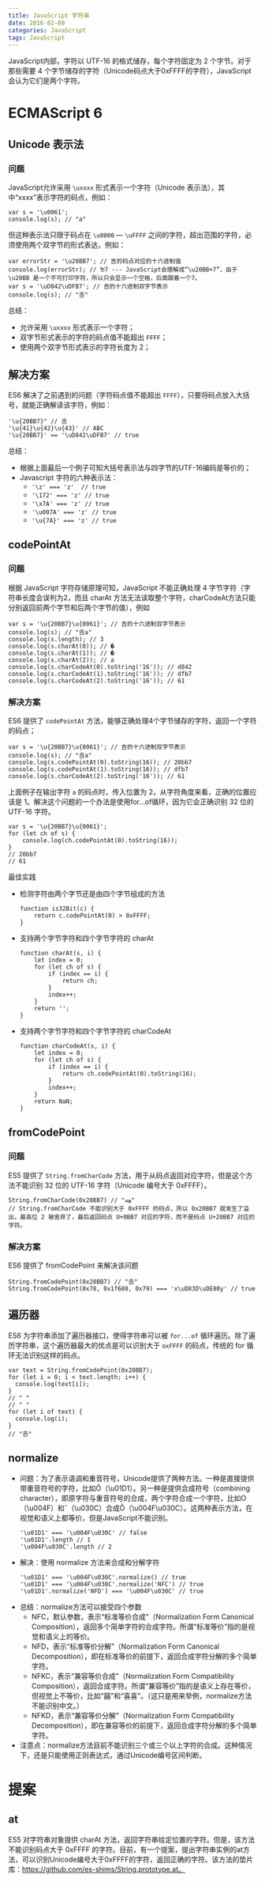 ```yaml
---
title: JavaScript 字符串
date: 2016-02-09
categories: JavaScript
tags: JavaScript
---
```


JavaScript内部，字符以 UTF-16 的格式储存，每个字符固定为 2 个字节。对于那些需要 4 个字节储存的字符（Unicode码点大于0xFFFF的字符），JavaScript会认为它们是两个字符。


# ECMAScript 6
## Unicode 表示法
### 问题
JavaScript允许采用 `\uxxxx` 形式表示一个字符（Unicode 表示法），其中“xxxx”表示字符的码点，例如：

```
var s = '\u0061';
console.log(s); // "a"
```

但这种表示法只限于码点在 `\u0000` — `\uFFFF` 之间的字符，超出范围的字符，必须使用两个双字节的形式表达，例如：

```
var errorStr = '\u20BB7'; // 吉的码点对应的十六进制值
console.log(errorStr); // ₻7 --- JavaScript会理解成“\u20BB+7”，由于 \u20BB 是一个不可打印字符，所以只会显示一个空格，后面跟着一个7。
var s = '\uD842\uDFB7'; // 吉的十六进制双字节表示
console.log(s); // "𠮷"
```

总结：
- 允许采用 `\uxxxx` 形式表示一个字符；
- 双字节形式表示的字符的码点值不能超出 `FFFF`；
- 使用两个双字节形式表示的字符长度为 2；

## 解决方案
ES6 解决了之前遇到的问题（字符码点值不能超出 `FFFF`），只要将码点放入大括号，就能正确解读该字符，例如：
```
'\u{20BB7}" // 𠮷
'\u{41}\u{42}\u{43}' // ABC
'\u{20BB7}' == '\uD842\uDFB7' // true
```

总结：
- 根据上面最后一个例子可知大括号表示法与四字节的UTF-16编码是等价的；
- Javascript 字符的六种表示法：
    - `'\z' === 'z'  // true`
    - `'\172' === 'z' // true`
    - `'\x7A' === 'z' // true`
    - `'\u007A' === 'z' // true`
    - `'\u{7A}' === 'z' // true`

## codePointAt
### 问题
根据 JavaScript 字符存储原理可知，JavaScript 不能正确处理 4 字节字符（字符串长度会误判为2，而且 charAt 方法无法读取整个字符，charCodeAt方法只能分别返回前两个字节和后两个字节的值），例如
```
var s = '\u{20BB7}\u{0061}'; // 吉的十六进制双字节表示
console.log(s); // "𠮷a"
console.log(s.length); // 3
console.log(s.charAt(0)); // �
console.log(s.charAt(1)); // �
console.log(s.charAt(2)); // a
console.log(s.charCodeAt(0).toString('16')); // d842
console.log(s.charCodeAt(1).toString('16')); // dfb7
console.log(s.charCodeAt(2).toString('16')); // 61
```

### 解决方案
ES6 提供了 `codePointAt` 方法，能够正确处理4个字节储存的字符，返回一个字符的码点；
```
var s = '\u{20BB7}\u{0061}'; // 吉的十六进制双字节表示
console.log(s); // "𠮷a"
console.log(s.codePointAt(0).toString(16)); // 20bb7
console.log(s.codePointAt(1).toString(16)); // dfb7
console.log(s.charCodeAt(2).toString('16')); // 61
```

上面例子在输出字符 `a` 的码点时，传入位置为 2，从字符角度来看，正确的位置应该是 1。解决这个问题的一个办法是使用for...of循环，因为它会正确识别 32 位的 UTF-16 字符。
```
var s = '\u{20BB7}\u{0061}';
for (let ch of s) {
    console.log(ch.codePointAt(0).toString(16));
}
// 20bb7
// 61
```

最佳实践
- 检测字符由两个字节还是由四个字节组成的方法
    ```
    function is32Bit(c) {
        return c.codePointAt(0) > 0xFFFF;
    }
    ```
- 支持两个字节字符和四个字节字符的 charAt
    ```
    function charAt(s, i) {
        let index = 0;
        for (let ch of s) {
            if (index == i) {
                return ch;
            }
            index++;
        }
        return '';
    }
    ```
- 支持两个字节字符和四个字节字符的 charCodeAt
    ```
    function charCodeAt(s, i) {
        let index = 0;
        for (let ch of s) {
            if (index == i) {
                return ch.codePointAt(0).toString(16);
            }
            index++;
        }
        return NaN;
    }
    ```

## fromCodePoint
### 问题
ES5 提供了 `String.fromCharCode` 方法，用于从码点返回对应字符，但是这个方法不能识别 32 位的 UTF-16 字符（Unicode 编号大于 0xFFFF）。
```
String.fromCharCode(0x20BB7) // "ஷ"
// String.fromCharCode 不能识别大于 0xFFFF 的码点，所以 0x20BB7 就发生了溢出，最高位 2 被舍弃了，最后返回码点 U+0BB7 对应的字符，而不是码点 U+20BB7 对应的字符。
```

### 解决方案
ES6 提供了 fromCodePoint 来解决该问题
```
String.fromCodePoint(0x20BB7) // "𠮷"
String.fromCodePoint(0x78, 0x1f680, 0x79) === 'x\uD83D\uDE80y' // true
```

## 遍历器
ES6 为字符串添加了遍历器接口，使得字符串可以被 `for...of` 循环遍历。除了遍历字符串，这个遍历器最大的优点是可以识别大于 `oxFFFF` 的码点，传统的 for 循环无法识别这样的码点。
```
var text = String.fromCodePoint(0x20BB7);
for (let i = 0; i < text.length; i++) {
  console.log(text[i]);
}
// " "
// " "
for (let i of text) {
  console.log(i);
}
// "𠮷"
```

## normalize
- 问题：为了表示语调和重音符号，Unicode提供了两种方法。一种是直接提供带重音符号的字符，比如Ǒ（\u01D1）。另一种是提供合成符号（combining character），即原字符与重音符号的合成，两个字符合成一个字符，比如O（\u004F）和ˇ（\u030C）合成Ǒ（\u004F\u030C）。这两种表示方法，在视觉和语义上都等价，但是JavaScript不能识别。
    ```
    '\u01D1' === '\u004F\u030C' // false
    '\u01D1'.length // 1
    '\u004F\u030C'.length // 2
    ```
- 解决：使用 normalize 方法来合成和分解字符
    ```
    '\u01D1' === '\u004F\u030C'.normalize() // true
    '\u01D1' === '\u004F\u030C'.normalize('NFC') // true
    '\u01D1'.normalize('NFD') === '\u004F\u030C' // true
    ```
- 总结：normalize方法可以接受四个参数
    - NFC，默认参数，表示“标准等价合成”（Normalization Form Canonical Composition），返回多个简单字符的合成字符。所谓“标准等价”指的是视觉和语义上的等价。
    - NFD，表示“标准等价分解”（Normalization Form Canonical Decomposition），即在标准等价的前提下，返回合成字符分解的多个简单字符。
    - NFKC，表示“兼容等价合成”（Normalization Form Compatibility Composition），返回合成字符。所谓“兼容等价”指的是语义上存在等价，但视觉上不等价，比如“囍”和“喜喜”。（这只是用来举例，normalize方法不能识别中文。）
    - NFKD，表示“兼容等价分解”（Normalization Form Compatibility Decomposition），即在兼容等价的前提下，返回合成字符分解的多个简单字符。
- 注意点：normalize方法目前不能识别三个或三个以上字符的合成。这种情况下，还是只能使用正则表达式，通过Unicode编号区间判断。



# 提案
## at
ES5 对字符串对象提供 charAt 方法，返回字符串给定位置的字符。但是，该方法不能识别码点大于 0xFFFF 的字符。目前，有一个提案，提出字符串实例的at方法，可以识别Unicode编号大于0xFFFF的字符，返回正确的字符。该方法的垫片库：https://github.com/es-shims/String.prototype.at。
